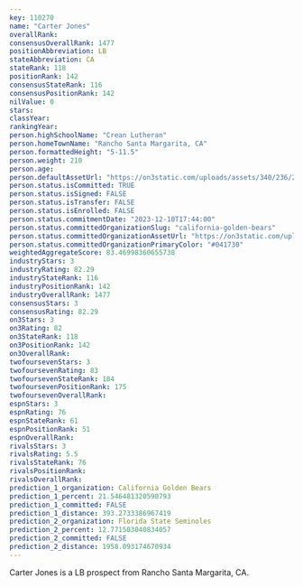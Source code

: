 ```yaml
---
key: 110270
name: "Carter Jones"
overallRank: 
consensusOverallRank: 1477
positionAbbreviation: LB
stateAbbreviation: CA
stateRank: 118
positionRank: 142
consensusStateRank: 116
consensusPositionRank: 142
nilValue: 0
stars: 
classYear: 
rankingYear: 
person.highSchoolName: "Crean Lutheran"
person.homeTownName: "Rancho Santa Margarita, CA"
person.formattedHeight: "5-11.5"
person.weight: 210
person.age: 
person.defaultAssetUrl: "https://on3static.com/uploads/assets/340/236/236340.png"
person.status.isCommitted: TRUE
person.status.isSigned: FALSE
person.status.isTransfer: FALSE
person.status.isEnrolled: FALSE
person.status.commitmentDate: "2023-12-10T17:44:00"
person.status.committedOrganizationSlug: "california-golden-bears"
person.status.committedOrganizationAssetUrl: "https://on3static.com/uploads/assets/858/149/149858.svg"
person.status.committedOrganizationPrimaryColor: "#041730"
weightedAggregateScore: 83.46998360655738
industryStars: 3
industryRating: 82.29
industryStateRank: 116
industryPositionRank: 142
industryOverallRank: 1477
consensusStars: 3
consensusRating: 82.29
on3Stars: 3
on3Rating: 82
on3StateRank: 118
on3PositionRank: 142
on3OverallRank: 
twofoursevenStars: 3
twofoursevenRating: 83
twofoursevenStateRank: 184
twofoursevenPositionRank: 175
twofoursevenOverallRank: 
espnStars: 3
espnRating: 76
espnStateRank: 61
espnPositionRank: 51
espnOverallRank: 
rivalsStars: 3
rivalsRating: 5.5
rivalsStateRank: 76
rivalsPositionRank: 
rivalsOverallRank: 
prediction_1_organization: California Golden Bears
prediction_1_percent: 21.546481320590793
prediction_1_committed: FALSE
prediction_1_distance: 393.2733386967419
prediction_2_organization: Florida State Seminoles
prediction_2_percent: 12.771503040834057
prediction_2_committed: FALSE
prediction_2_distance: 1958.093174670934
---
```

Carter Jones is a LB prospect from Rancho Santa Margarita, CA.